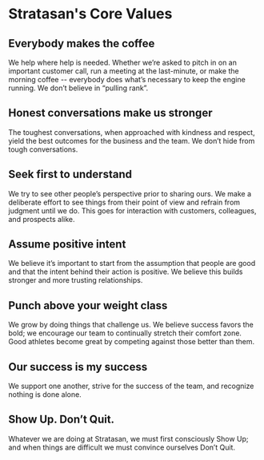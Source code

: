 
# Stratasan's Core Values

## Everybody makes the coffee

We help where help is needed. Whether we’re asked to pitch in on an important customer call, run a meeting at the last-minute, or make the morning coffee -- everybody does what’s necessary to keep the engine running.  We don’t believe in “pulling rank”.

## Honest conversations make us stronger

The toughest conversations, when approached with kindness and respect, yield the best outcomes for the business and the team. We don’t hide from tough conversations.

## Seek first to understand

We try to see other people’s perspective prior to sharing ours. We make a deliberate effort to see things from their point of view and refrain from judgment until we do. This goes for interaction with customers, colleagues, and prospects alike.

## Assume positive intent

We believe it’s important to start from the assumption that people are good and that the intent behind their action is positive. We believe this builds stronger and more trusting relationships.


## Punch above your weight class

We grow by doing things that challenge us.  We believe success favors the bold; we encourage our team to continually stretch their comfort zone. Good athletes become great by competing against those better than them.


## Our success is my success

We support one another, strive for the success of the team, and recognize nothing is done alone.


## Show Up. Don’t Quit.

Whatever we are doing at Stratasan, we must first consciously Show Up; and when things are difficult we must convince ourselves Don’t Quit.
